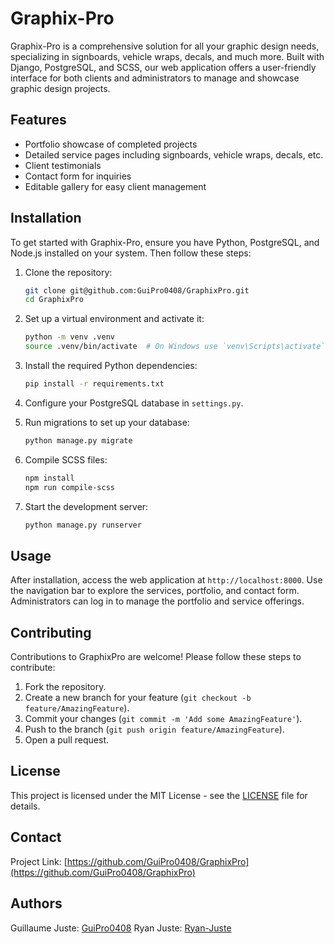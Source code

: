 
# Graphix-Pro

Graphix-Pro is a comprehensive solution for all your graphic design needs, specializing in signboards, vehicle wraps, decals, and much more. Built with Django, PostgreSQL, and SCSS, our web application offers a user-friendly interface for both clients and administrators to manage and showcase graphic design projects.

## Features

- Portfolio showcase of completed projects
- Detailed service pages including signboards, vehicle wraps, decals, etc.
- Client testimonials
- Contact form for inquiries
- Editable gallery for easy client management

## Installation

To get started with Graphix-Pro, ensure you have Python, PostgreSQL, and Node.js installed on your system. Then follow these steps:

1. Clone the repository:
   ```bash
   git clone git@github.com:GuiPro0408/GraphixPro.git
   cd GraphixPro
   ```

2. Set up a virtual environment and activate it:
   ```bash
   python -m venv .venv
   source .venv/bin/activate  # On Windows use `venv\Scripts\activate`
   ```

3. Install the required Python dependencies:
   ```bash
   pip install -r requirements.txt
   ```

4. Configure your PostgreSQL database in `settings.py`.

5. Run migrations to set up your database:
   ```bash
   python manage.py migrate
   ```

6. Compile SCSS files:
   ```bash
   npm install
   npm run compile-scss
   ```

7. Start the development server:
   ```bash
   python manage.py runserver
   ```

## Usage

After installation, access the web application at `http://localhost:8000`. Use the navigation bar to explore the services, portfolio, and contact form. Administrators can log in to manage the portfolio and service offerings.

## Contributing

Contributions to GraphixPro are welcome! Please follow these steps to contribute:

1. Fork the repository.
2. Create a new branch for your feature (`git checkout -b feature/AmazingFeature`).
3. Commit your changes (`git commit -m 'Add some AmazingFeature'`).
4. Push to the branch (`git push origin feature/AmazingFeature`).
5. Open a pull request.

## License

This project is licensed under the MIT License - see the [LICENSE](LICENSE) file for details.

## Contact

Project Link: [https://github.com/GuiPro0408/GraphixPro](https://github.com/GuiPro0408/GraphixPro)

## Authors

Guillaume Juste: [GuiPro0408](https://github.com/GuiPro0408)
Ryan Juste: [Ryan-Juste](https://github.com/ryan-juste)
